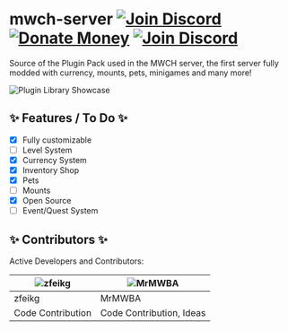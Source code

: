 # mwch-server [![Join Discord](https://img.shields.io/github/downloads/MWH-json/mwch-server/latest/total.svg)](https://github.com/MWH-json/mwch-server/releases) [![Donate Money](https://img.shields.io/badge/paypal-donate-blue.svg)](https://www.paypal.me/MWConstructoresHisp) [![Join Discord](https://img.shields.io/badge/discord-join-blue.svg)](https://discord.gg/TyWjqZ9)

Source of the Plugin Pack used in the MWCH server, the first server fully modded with currency, mounts, pets, minigames and many more!

![Plugin Library Showcase](https://preview.ibb.co/iiTmT8/advancedlikethis.png)

 ## :sparkles: Features / To Do :sparkles:
 
- [x] Fully customizable
- [ ] Level System
- [x] Currency System
- [x] Inventory Shop
- [x] Pets
- [ ] Mounts
- [x] Open Source
- [ ] Event/Quest System

 ## :sparkles: Contributors :sparkles:
 
 Active Developers and Contributors:
 
| ![zfeikg](https://avatars2.githubusercontent.com/u/39036738?s=100&v=4) |  ![MrMWBA](https://avatars2.githubusercontent.com/u/37913162?s=100&v=4) |
|------------------------------------------------------------------------|-------------------------------------------------------------------------|
| zfeikg                                                                 | MrMWBA                                                                  |
| Code Contribution                                                      | Code Contribution, Ideas                                                |
